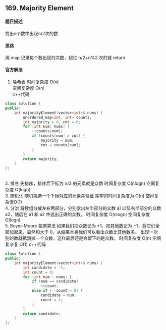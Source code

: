 ## 169. Majority Element
#### 题目描述
找出n个数中出现n/2次的数  

#### 思路
用 map 记录每个数出现的次数，超过 n/2+n%2 次的就 return

#### 官方解法  

1. 哈希表
时间复杂度 O(n)  
空间复杂度 O(n)  
c++代码  
```cpp
class Solution {
public:
    int majorityElement(vector<int>& nums) {
        unordered_map<int, int> counts;
        int majority = 0, cnt = 0;
        for (int num: nums) {
            ++counts[num];
            if (counts[num] > cnt) {
                majority = num;
                cnt = counts[num];
            }
        }
        return majority;
    }
};
```

<br>
2. 排序
先排序，排序后下标为 n/2 的元素就是众数  
时间复杂度 O(nlogn)  
空间复杂度 O(logn)  
<br>
3. 随机化
随机挑选一个下标对应的元素并验证  
期望的时间复杂度为 O(n)  
空间复杂度O(1)  
<br>
4. 分治
将数组分成左右两部分，分别求出左半部分的众数 a1 以及右半部分的众数 a2，随后在 a1 和 a2 中选出正确的众数。
时间复杂度 O(nlogn)  
空间复杂度 O(logn)  
<br>
5. Boyer-Moore 投票算法  
如果我们把众数记为 +1，把其他数记为 −1，将它们全部加起来，显然和大于 0，从结果本身我们可以看出众数比其他数多。  
出现一次别的数就抵消掉一个众数，这样最后还是会留下的是众数。  
时间复杂度 O(n)  
空间复杂复 O(1)  
c++代码  

```cpp
class Solution {
public:
    int majorityElement(vector<int>& nums) {
        int candidate = -1;
        int count = 0;
        for (int num : nums) {
            if (num == candidate)
                ++count;
            else if (--count < 0) {
                candidate = num;
                count = 1;
            }
        }
        return candidate;
    }
};
```